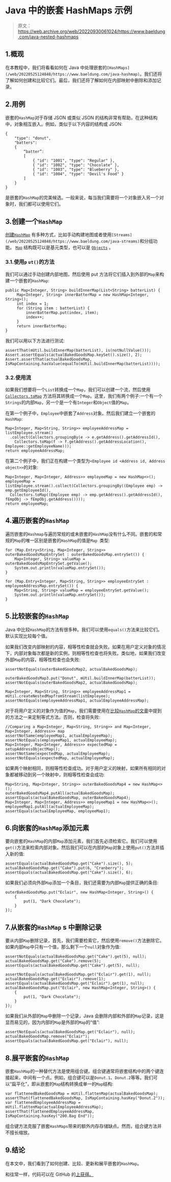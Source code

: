 # Java 中的嵌套 HashMaps 示例

> 原文：<https://web.archive.org/web/20220930061024/https://www.baeldung.com/java-nested-hashmaps>

## 1.概观

在本教程中，我们将看看如何在 Java 中处理嵌套的`[HashMaps](/web/20220525124848/https://www.baeldung.com/java-hashmap)`。我们还将了解如何创建和比较它们。最后，我们还将了解如何在内部映射中删除和添加记录。

## 2.用例

嵌套的`HashMap`对于存储 JSON 或类似 JSON 的结构非常有帮助，在这种结构中，对象相互嵌入。例如，类似于以下内容的结构或 JSON:

```
{
    "type": "donut",
    "batters":
    {
        “batter”:
        [
            { "id": "1001", "type": "Regular" },
            { "id": "1002", "type": "Chocolate" },
            { "id": "1003", "type": "Blueberry" },
            { "id": "1004", "type": "Devil's Food" }
        ]
    }
} 
```

是嵌套的`HashMap`的完美候选。一般来说，每当我们需要将一个对象嵌入另一个对象时，我们都可以使用它们。

## 3.创建一个`HashMap`

[创建`HashMap`](/web/20220525124848/https://www.baeldung.com/java-initialize-hashmap) 有多种方式，比如手动构建地图或者使用`[Streams](/web/20220525124848/https://www.baeldung.com/java-streams)`和分组功能。 [`Map`](/web/20220525124848/https://www.baeldung.com/java-hashmap) 结构既可以是基元类型，也可以是 [`Objects`](/web/20220525124848/https://www.baeldung.com/java-classes-objects) 。

### 3.1.使用`p` `ut()`的方法

我们可以通过手动创建内部地图，然后使用 put 方法将它们插入到外部的`Map`来构建一个嵌套的`HashMap`:

```
public Map<Integer, String> buildInnerMap(List<String> batterList) {
     Map<Integer, String> innerBatterMap = new HashMap<Integer, String>();
     int index = 1;
     for (String item : batterList) {
         innerBatterMap.put(index, item);
         index++;
     }
     return innerBatterMap;
} 
```

我们可以用以下方法进行测试:

```
assertThat(mUtil.buildInnerMap(batterList), is(notNullValue()));
Assert.assertEquals(actualBakedGoodsMap.keySet().size(), 2);
Assert.assertThat(actualBakedGoodsMap, IsMapContaining.hasValue(equalTo(mUtil.buildInnerMap(batterList))));
```

### 3.2.使用流

如果我们想要将一个`List`转换成一个`Map`，我们可以创建一个流，然后使用 [`Collectors.toMap`](/web/20220525124848/https://www.baeldung.com/java-collectors-tomap) 方法将其转换成一个`Map`。这里，我们有两个例子:一个有一个`Strings`的内部`Map`，另一个是一个有`Integer`和`Object`值的`Map`。

在第一个例子中，`Employee`中嵌套了`Address`对象。然后我们建立一个嵌套的`HashMap`:

```
Map<Integer, Map<String, String>> employeeAddressMap = listEmployee.stream()
  .collect(Collectors.groupingBy(e -> e.getAddress().getAddressId(),
    Collectors.toMap(f -> f.getAddress().getAddressLocation(), Employee::getEmployeeName)));
return employeeAddressMap;
```

在第二个例子中，我们正在构建一个类型为`<Employee id <Address id, Address object>>`的对象:

```
Map<Integer, Map<Integer, Address>> employeeMap = new HashMap<>();
employeeMap = listEmployee.stream().collect(Collectors.groupingBy((Employee emp) -> emp.getEmployeeId(),
  Collectors.toMap((Employee emp) -> emp.getAddress().getAddressId(), fEmpObj -> fEmpObj.getAddress())));
return employeeMap;
```

## 4.遍历嵌套的`HashMap`

遍历嵌套的`Hashmap`与遍历常规的或未嵌套的`HashMap`没有什么不同。嵌套的和常规的`Map`的唯一区别是嵌套的`HashMap`的值是`Map `类型:

```
for (Map.Entry<String, Map<Integer, String>> outerBakedGoodsMapEntrySet : outerBakedGoodsMap.entrySet()) {
    Map<Integer, String> valueMap = outerBakedGoodsMapEntrySet.getValue();
    System.out.println(valueMap.entrySet());
}

for (Map.Entry<Integer, Map<String, String>> employeeEntrySet : employeeAddressMap.entrySet()) {
    Map<String, String> valueMap = employeeEntrySet.getValue();
    System.out.println(valueMap.entrySet());
}
```

## 5.比较嵌套的`HashMap`

Java 中比较`HashMap`的方法有很多种。我们可以使用`equals()`方法来比较它们。默认实现比较每个值。

如果我们改变内部映射的内容，相等性检查就会失败。如果在用户定义对象的情况下，内部对象每次都是新的实例，则相等性检查也将失败。类似地，如果我们改变外部`Map`的内容，相等性检查也会失败:

```
assertNotEquals(outerBakedGoodsMap2, actualBakedGoodsMap);

outerBakedGoodsMap3.put("Donut", mUtil.buildInnerMap(batterList));
assertNotEquals(outerBakedGoodsMap2, actualBakedGoodsMap);

Map<Integer, Map<String, String>> employeeAddressMap1 = mUtil.createNestedMapfromStream(listEmployee);
assertNotEquals(employeeAddressMap1, actualEmployeeAddressMap);
```

对于将用户定义的对象作为值的`Map`，我们需要使用在[比较`HashMap`的文章](/web/20220525124848/https://www.baeldung.com/java-compare-hashmaps)中提到的方法之一来定制等式方法。否则，检查将失败:

```
//Comparing a Map<Integer, Map<String, String>> and Map<Integer, Map<Integer, Address>> map
assertNotSame(employeeMap1, actualEmployeeMap);
assertNotEquals(employeeMap1, actualEmployeeMap);
Map<Integer, Map<Integer, Address>> expectedMap = setupAddressObjectMap();
assertNotSame(expectedMap, actualEmployeeMap);
assertNotEquals(expectedMap, actualEmployeeMap);
```

如果两个映射相同，则相等性检查成功。对于用户定义的映射，如果所有相同的对象都被移动到另一个映射中，则相等性检查会成功:

```
Map<String, Map<Integer, String>> outerBakedGoodsMap4 = new HashMap<>();
outerBakedGoodsMap4.putAll(actualBakedGoodsMap);
assertEquals(actualBakedGoodsMap, outerBakedGoodsMap4);
Map<Integer, Map<Integer, Address>> employeeMap1 = new HashMap<>();
employeeMap1.putAll(actualEmployeeMap);
assertEquals(actualEmployeeMap, employeeMap1);
```

## 6.向嵌套的`HashMap`添加元素

要向嵌套的`HashMap`的内部`Map`添加元素，我们首先必须检索它。我们可以使用`get()`方法来检索内部对象。然后我们可以在内部的`Map`对象上使用`put()`方法并插入新的值:

```
assertEquals(actualBakedGoodsMap.get("Cake").size(), 5);
actualBakedGoodsMap.get("Cake").put(6, "Cranberry");
assertEquals(actualBakedGoodsMap.get("Cake").size(), 6);
```

如果我们必须向外部`Map`添加一个条目，我们还需要为内部`Map`提供正确的条目:

```
outerBakedGoodsMap.put("Eclair", new HashMap<Integer, String>() {
    {
        put(1, "Dark Chocolate");
    }
});
```

## 7.**从嵌套的`HashMap` s 中删除记录**

要从内部`Map`删除记录，首先，我们需要检索它，然后使用`remove()`方法删除它。如果内部`Map`中只有一个值，那么剩下一个`null`对象作为值:

```
assertNotEquals(actualBakedGoodsMap.get("Cake").get(5), null);
actualBakedGoodsMap.get("Cake").remove(5);
assertEquals(actualBakedGoodsMap.get("Cake").get(5), null);
```

```
assertNotEquals(actualBakedGoodsMap.get("Eclair").get(1), null);
actualBakedGoodsMap.get("Eclair").remove(1);
assertEquals(actualBakedGoodsMap.get("Eclair").get(1), null);
actualBakedGoodsMap.put("Eclair", new HashMap<Integer, String>() {
    {
        put(1, "Dark Chocolate");
    }
});
```

如果我们从外部的`Map`中删除一个记录，Java 会删除内部和外部的`Map`记录，这是显而易见的，因为内部的`Map`是外部的`Map`的“值”:

```
assertNotEquals(actualBakedGoodsMap.get("Eclair"), null);
actualBakedGoodsMap.remove("Eclair");
assertEquals(actualBakedGoodsMap.get("Eclair"), null);
```

## 8.展平嵌套的`HashMap`

嵌套`HashMap`的一种替代方法是使用组合键。组合键通常将嵌套结构中的两个键连接起来，中间有一个点。例如，组合键可以是`Donut.1`、`Donut.2`等等。我们可以“扁平化”，即从嵌套的`Map`结构转换成单一的`Map`结构:

```
var flattenedBakedGoodsMap = mUtil.flattenMap(actualBakedGoodsMap);
assertThat(flattenedBakedGoodsMap, IsMapContaining.hasKey("Donut.2"));
var flattenedEmployeeAddressMap = mUtil.flattenMap(actualEmployeeAddressMap);
assertThat(flattenedEmployeeAddressMap, IsMapContaining.hasKey("200.Bag End"));
```

组合键方法克服了嵌套`HashMaps`带来的额外内存存储缺点。然而，组合键方法并不擅长缩放。

## 9.结论

在本文中，我们看到了如何创建、比较、更新和展平嵌套的`HashMap`。

和往常一样，代码可以在 GitHub 的[上获得。](https://web.archive.org/web/20220525124848/https://github.com/eugenp/tutorials/tree/master/core-java-modules/core-java-collections-maps-4)
